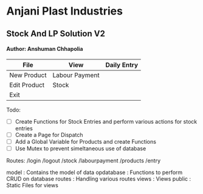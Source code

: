 # Anjani Plast Industries
## Stock And LP Solution V2
#### Author: Anshuman Chhapolia


| File          | View          | Daily Entry |  
|---------------|---------------|-------------|
|New Product    |Labour Payment |             |
|Edit Product   |Stock          |             |
|Exit           |


Todo:

- [ ] Create Functions for Stock Entries and perform various actions for stock entries
- [ ] Create a Page for Dispatch
- [ ] Add a Global Variable for Products and create Functions
- [ ] Use Mutex to prevent simeltaneous use of database

Routes: 
/login
/logout
/stock
/labourpayment
/products
/entry

model       : Contains the model of data 
opdatabase  : Functions to perform CRUD on database
routes      : Handling various routes
views       : Views 
public      : Static Files for views 
